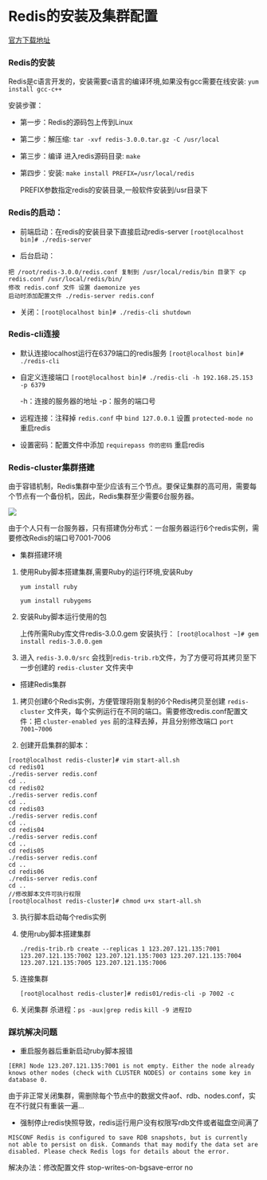 # Redis的安装及集群配置
[官方下载地址](https://redis.io/)
### Redis的安装

Redis是c语言开发的，安装需要c语言的编译环境,如果没有gcc需要在线安装: `yum install gcc-c++`

安装步骤：
- 第一步：Redis的源码包上传到Linux
- 第二步：解压缩: `tar -xvf redis-3.0.0.tar.gz -C /usr/local `
- 第三步：编译 进入redis源码目录: `make` 
- 第四步：安装: `make install PREFIX=/usr/local/redis`

    PREFIX参数指定redis的安装目录,一般软件安装到/usr目录下
### Redis的启动：
- 前端启动：在redis的安装目录下直接启动redis-server
`[root@localhost bin]# ./redis-server`

- 后台启动：

```
把 /root/redis-3.0.0/redis.conf 复制到 /usr/local/redis/bin 目录下 cp redis.conf /usr/local/redis/bin/
修改 redis.conf 文件 设置 daemonize yes
启动时添加配置文件 ./redis-server redis.conf
```
- 关闭：`[root@localhost bin]# ./redis-cli shutdown`

### Redis-cli连接
- 默认连接localhost运行在6379端口的redis服务
`[root@localhost bin]# ./redis-cli`
- 自定义连接端口
`[root@localhost bin]# ./redis-cli -h 192.168.25.153 -p 6379`

    -h：连接的服务器的地址
    -p：服务的端口号
- 远程连接：注释掉 `redis.conf` 中 `bind 127.0.0.1` 设置 `protected-mode no` 重启redis
- 设置密码：配置文件中添加 `requirepass 你的密码` 重启redis
### Redis-cluster集群搭建
由于容错机制，Redis集群中至少应该有三个节点。要保证集群的高可用，需要每个节点有一个备份机，因此，Redis集群至少需要6台服务器。

![](http://oweupqzdv.bkt.clouddn.com/redis-cluster%E5%AE%B9%E9%94%99.jpg)

由于个人只有一台服务器，只有搭建伪分布式：一台服务器运行6个redis实例，需要修改Redis的端口号7001-7006

- 集群搭建环境

1. 使用Ruby脚本搭建集群,需要Ruby的运行环境,安装Ruby

    `yum install ruby`

    `yum install rubygems`

2. 安装Ruby脚本运行使用的包

    上传所需Ruby库文件redis-3.0.0.gem 安装执行： `[root@localhost ~]# gem install redis-3.0.0.gem`

3. 进入 `redis-3.0.0/src` 会找到`redis-trib.rb`文件，为了方便可将其拷贝至下一步创建的 `redis-cluster` 文件夹中

- 搭建Redis集群

1. 拷贝创建6个Redis实例，方便管理将刚复制的6个Redis拷贝至创建 `redis-cluster` 文件夹，每个实例运行在不同的端口。需要修改redis.conf配置文件：把 `cluster-enabled yes` 前的注释去掉，并且分别修改端口 `port 7001~7006`

2. 创建开启集群的脚本：
```
[root@localhost redis-cluster]# vim start-all.sh
cd redis01
./redis-server redis.conf
cd ..
cd redis02
./redis-server redis.conf
cd ..
cd redis03
./redis-server redis.conf
cd ..
cd redis04
./redis-server redis.conf
cd ..
cd redis05
./redis-server redis.conf
cd ..
cd redis06
./redis-server redis.conf
cd ..
//修改脚本文件可执行权限
[root@localhost redis-cluster]# chmod u+x start-all.sh
```
3. 执行脚本启动每个redis实例
4. 使用ruby脚本搭建集群

    `./redis-trib.rb create --replicas 1 123.207.121.135:7001 123.207.121.135:7002 123.207.121.135:7003 123.207.121.135:7004 123.207.121.135:7005 123.207.121.135:7006`

5. 连接集群

    `[root@localhost redis-cluster]# redis01/redis-cli -p 7002 -c`
6. 关闭集群
    杀进程：`ps -aux|grep redis` `kill -9 进程ID`

### 踩坑解决问题
- 重启服务器后重新启动ruby脚本报错
```
[ERR] Node 123.207.121.135:7001 is not empty. Either the node already knows other nodes (check with CLUSTER NODES) or contains some key in database 0.
```

由于非正常关闭集群，需删除每个节点中的数据文件aof、rdb、nodes.conf，实在不行就只有重装一遍...
- 强制停止redis快照导致，redis运行用户没有权限写rdb文件或者磁盘空间满了
```
MISCONF Redis is configured to save RDB snapshots, but is currently not able to persist on disk. Commands that may modify the data set are disabled. Please check Redis logs for details about the error.
```
解决办法：修改配置文件 stop-writes-on-bgsave-error no







